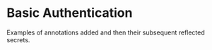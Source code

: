 
# Basic Authentication

Examples of annotations added and then their subsequent reflected secrets.
